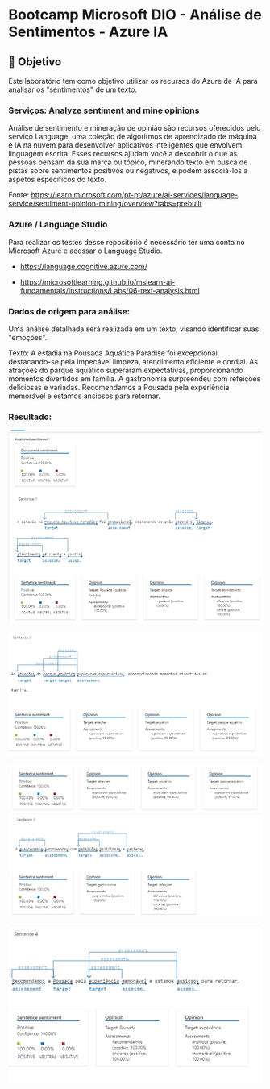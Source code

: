 # Bootcamp Microsoft DIO - Análise de Sentimentos - Azure IA 

## 🚀 Objetivo
Este laboratório tem como objetivo utilizar os recursos do Azure de IA para analisar os "sentimentos" de um texto.

### Serviços: Analyze sentiment and mine opinions
Análise de sentimento e mineração de opinião são recursos oferecidos pelo serviço Language, uma coleção de algoritmos de aprendizado de máquina e IA na nuvem para desenvolver aplicativos inteligentes que envolvem linguagem escrita. Esses recursos ajudam você a descobrir o que as pessoas pensam da sua marca ou tópico, minerando texto em busca de pistas sobre sentimentos positivos ou negativos, e podem associá-los a aspetos específicos do texto.

Fonte: https://learn.microsoft.com/pt-pt/azure/ai-services/language-service/sentiment-opinion-mining/overview?tabs=prebuilt

### Azure / Language Studio 
Para realizar os testes desse repositório é necessário ter uma conta no Microsoft Azure e acessar o Language Studio.

* https://language.cognitive.azure.com/

* https://microsoftlearning.github.io/mslearn-ai-fundamentals/Instructions/Labs/06-text-analysis.html

### Dados de origem para análise:

Uma análise detalhada será realizada em um texto, visando identificar suas "emoções".

Texto:
A estadia na Pousada Aquática Paradise foi excepcional, destacando-se pela impecável limpeza, atendimento eficiente e cordial. As atrações do parque aquático superaram expectativas, proporcionando momentos divertidos em família. A gastronomia surpreendeu com refeições deliciosas e variadas. Recomendamos a Pousada pela experiência memorável e estamos ansiosos para retornar.

### Resultado:

![alt text](https://github.com/AlexandreSato2023/labdio04/blob/main/outputs/analise_1.png?raw=true)

![alt text](https://github.com/AlexandreSato2023/labdio04/blob/main/outputs/analise_2.png?raw=true)

![alt text](https://github.com/AlexandreSato2023/labdio04/blob/main/outputs/analise_3.png?raw=true)

![alt text](https://github.com/AlexandreSato2023/labdio04/blob/main/outputs/analise_4.png?raw=true)

